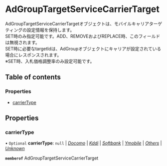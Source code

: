 # AdGroupTargetServiceCarrierTarget


<div lang=\"ja\"> AdGroupTargetServiceCarrierTargetオブジェクトは、モバイルキャリアターゲティングの設定情報を保持します。<br> SET時のみ指定可能です。ADD、REMOVEおよびREPLACE時、このフィールドは無視されます。<br> SET時に必要なtargetIdは、AdGroupオブジェクトにキャリアが設定されている場合にレスポンスされます。<br> ※SET時、入札価格調整率のみ設定可能です。 </div> 

## Table of contents

### Properties

- [carrierType](adgrouptargetservicecarriertarget.md#carriertype)

## Properties

### carrierType

• `Optional` **carrierType**: ``null`` \| [*Docomo*](./enums/adgrouptargetservicecarriertype.md#docomo) \| [*Kddi*](./enums/adgrouptargetservicecarriertype.md#kddi) \| [*Softbank*](./enums/adgrouptargetservicecarriertype.md#softbank) \| [*Ymobile*](./enums/adgrouptargetservicecarriertype.md#ymobile) \| [*Others*](./enums/adgrouptargetservicecarriertype.md#others) \| [*Unknown*](./enums/adgrouptargetservicecarriertype.md#unknown)

**`memberof`** AdGroupTargetServiceCarrierTarget
